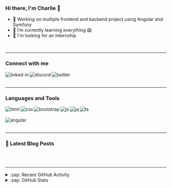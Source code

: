 ### Hi there, I'm Charlie 👋

- 🔭 Working on multiple frontend and backend project using Angular and Symfony
- 🌱 I’m currently learning everything :scream:
- 👯 I'm looking for an internship
<!--
- 🤔 I’m looking for help with ...
- 💬 Ask me about ...
- 📫 How to reach me: ...
- 😄 Pronouns: ...
- ⚡ Fun fact: ...
-->
<br />

---

### Connect with me

[<img align="left" alt="linked-in" src="https://img.shields.io/badge/LinkedIn-0077B5?style=for-the-badge&logo=linkedin&logoColor=white" />](https://www.linkedin.com/in/charlie-cohen-47b241a2/)

[<img align="left" alt="discord" src="https://img.shields.io/badge/Discord-7289DA?style=for-the-badge&logo=discord&logoColor=white" />](https://discord.com/users/%E2%98%86%EF%BE%9F.*%EF%BD%A5%EF%BD%A1%EF%BE%9FLinzell%20%E2%98%86%EF%BE%9F.*%EF%BD%A5%EF%BD%A1%EF%BE%9F#4575/)

[<img align="left" alt="twitter" src="https://img.shields.io/badge/Twitter-1DA1F2?style=for-the-badge&logo=twitter&logoColor=white" />](https://twitter.com/Linzellart)
<br />
<br />

---

### Languages and Tools

<img align="left" alt="html" src="https://img.shields.io/badge/HTML5-E34F26?style=for-the-badge&logo=html5&logoColor=white" />

<img align="left" alt="css" src="https://img.shields.io/badge/CSS3-1572B6?style=for-the-badge&logo=css3&logoColor=white" />

<!--<img align="left" alt="sass" src="https://img.shields.io/badge/Sass-CC6699?style=for-the-badge&logo=sass&logoColor=white" />-->

<img align="left" alt="bootstrap" src="https://img.shields.io/badge/Bootstrap-563D7C?style=for-the-badge&logo=bootstrap&logoColor=white" />

<!--<img align="left" alt="tailwind" src="https://img.shields.io/badge/Tailwind_CSS-38B2AC?style=for-the-badge&logo=tailwind-css&logoColor=white" />-->

<img align="left" alt="js" src="https://img.shields.io/badge/JavaScript-F7DF1E?style=for-the-badge&logo=javascript&logoColor=black" />

<img align="left" alt="jq" src="https://img.shields.io/badge/jQuery-0769AD?style=for-the-badge&logo=jquery&logoColor=white" />

<img align="left" alt="ts" src="https://img.shields.io/badge/TypeScript-007ACC?style=for-the-badge&logo=typescript&logoColor=white" />

<!--<img align="left" alt="nojs" src="https://img.shields.io/badge/Node.js-43853D?style=for-the-badge&logo=node.js&logoColor=white" />-->
<br>
<br>
<img align="left" alt="angular" src="https://img.shields.io/badge/Angular-DD0031?style=for-the-badge&logo=angular&logoColor=white" />

<!--<img align="left" alt="react" src="https://img.shields.io/badge/React-20232A?style=for-the-badge&logo=react&logoColor=61DAFB" />-->

<!--<img align="left" alt="vue.js" src="https://img.shields.io/badge/Vue.js-35495E?style=for-the-badge&logo=vue.js&logoColor=4FC08D" />-->

<!--<img align="left" alt="php" src="https://img.shields.io/badge/PHP-777BB4?style=for-the-badge&logo=php&logoColor=white" />-->

<!--<img align="left" alt="mysql" src="https://img.shields.io/badge/MySQL-00000F?style=for-the-badge&logo=mysql&logoColor=white" />-->
<br />
<br />

---

### 📕 Latest Blog Posts
<!-- BLOG-POST-LIST:START -->

<!-- BLOG-POST-LIST:END -->
<br />
<br />

---

<details>
  <summary>:zap: Recent GitHub Activity</summary>
<!--RECENT_ACTIVITY:last_update-->



<!--RECENT_ACTIVITY:last_update_end-->
<!--RECENT_ACTIVITY:start-->


<!--RECENT_ACTIVITY:end-->

</details>

<details>
  <summary>:zap: GitHub Stats</summary>
<br />
<img align="left" alt="mysql" src="https://github-readme-stats.vercel.app/api?username=Linzell&show_icons=true&hide_border=true" />
<img align="left" alt="mysql" src="https://github-readme-stats.vercel.app/api/top-langs/?username=Linzell&show_icons=true&hide_border=true" />

</details>


